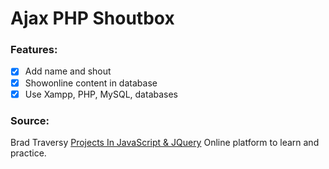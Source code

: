 # Ajax PHP Shoutbox

### Features:

- [x] Add name and shout
- [x] Showonline content in database
- [x] Use Xampp, PHP, MySQL, databases

### Source:

Brad Traversy
[Projects In JavaScript & JQuery](https://www.udemy.com/projects-in-javascript-jquery/learn/v4/overview)
Online platform to learn and practice.

